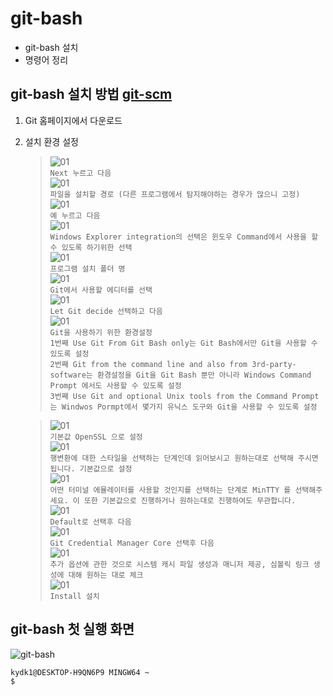 # git-bash
* git-bash 설치
* 명령어 정리

## git-bash 설치 방법 [git-scm](https://git-scm.com/)
1. Git 홈페이지에서 다운로드
2. 설치 환경 설정
      >![01](/image/01.jpg)   
      >```Next 누르고 다음```   
      >![01](/image/02.jpg)   
      >```파일을 설치할 경로 (다른 프로그램에서 탐지해야하는 경우가 많으니 고정)```   
      >![01](/image/03.jpg)   
      >```예 누르고 다음```   
      >![01](/image/04.jpg)   
      >```Windows Explorer integration의 선택은 윈도우 Command에서 사용을 할 수 있도록 하기위한 선택```   
      >![01](/image/05.jpg)   
      >```프로그램 설치 폴더 명```   
      >![01](/image/06.jpg)   
      >```Git에서 사용할 에디터를 선택```   
      >![01](/image/07.jpg)  
      >```Let Git decide 선택하고 다음```     
      >![01](/image/08.jpg)   
      >```Git을 사용하기 위한 환경설정```   
      >```1번째 Use Git From Git Bash only는 Git Bash에서만 Git을 사용할 수 있도록 설정```   
      >```2번째 Git from the command line and also from 3rd-party-software는 환경설정을 Git을 Git Bash 뿐만 아니라 Windows Command Prompt 에서도 사용할 수 있도록 설정```   
      >```3번째 Use Git and optional Unix tools from the Command Prompt 는 Windwos Pormpt에서 몇가지 유닉스 도구와 Git을 사용할 수 있도록 설정```   

      >![01](/image/09.jpg)   
      >```기본값 OpenSSL 으로 설정```   
      >![01](/image/10.jpg)   
      >```행변환에 대한 스타일을 선택하는 단계인데 읽어보시고 원하는대로 선택해 주시면 됩니다. 기본값으로 설정```   
      >![01](/image/11.jpg)   
      >```어떤 터미널 에뮬레이터를 사용할 것인지를 선택하는 단계로 MinTTY 를 선택해주세요. 이 또한 기본값으로 진행하거나 원하는대로 진행하여도 무관합니다.```   
      >![01](/image/12.jpg)   
      >```Default로 선택후 다음```   
      >![01](/image/13.jpg)   
      >```Git Credential Manager Core 선택후 다음```   
      >![01](/image/14.jpg)   
      >``` 추가 옵션에 관한 것으로 시스템 캐시 파일 생성과 매니저 제공, 심볼릭 링크 생성에 대해 원하는 대로 체크  ```    
      >![01](/image/15.jpg)   
      >```Install 설치 ```

## git-bash 첫 실행 화면
![git-bash](/image/01.jpg)

```bash
kydk1@DESKTOP-H9QN6P9 MINGW64 ~
$
```

